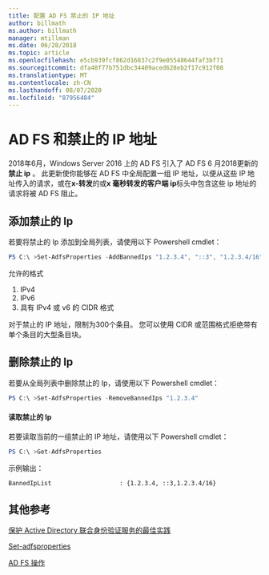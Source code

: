 ```yaml
---
title: 配置 AD FS 禁止的 IP 地址
author: billmath
ms.author: billmath
manager: mtillman
ms.date: 06/28/2018
ms.topic: article
ms.openlocfilehash: e5cb939fcf862d16837c2f9e05548644faf3bf71
ms.sourcegitcommit: dfa48f77b751dbc34409aced628eb2f17c912f08
ms.translationtype: MT
ms.contentlocale: zh-CN
ms.lasthandoff: 08/07/2020
ms.locfileid: "87956484"
---
```

# <a name="ad-fs-and-banned-ip-addresses"></a>AD FS 和禁止的 IP 地址


2018年6月，Windows Server 2016 上的 AD FS 引入了 AD FS 6 月2018更新的**禁止 ip** 。  此更新使你能够在 AD FS 中全局配置一组 IP 地址，以便从这些 IP 地址传入的请求，或在**x-转发**的或**x 毫秒转发的客户端 ip**标头中包含这些 ip 地址的请求将被 AD FS 阻止。

## <a name="adding-banned-ips"></a>添加禁止的 Ip
若要将禁止的 Ip 添加到全局列表，请使用以下 Powershell cmdlet：

``` powershell
PS C:\ >Set-AdfsProperties -AddBannedIps "1.2.3.4", "::3", "1.2.3.4/16"
```

允许的格式

1.  IPv4
2.  IPv6
3.  具有 IPv4 或 v6 的 CIDR 格式

对于禁止的 IP 地址，限制为300个条目。 您可以使用 CIDR 或范围格式拒绝带有单个条目的大型条目块。

## <a name="removing-banned-ips"></a>删除禁止的 Ip
若要从全局列表中删除禁止的 Ip，请使用以下 Powershell cmdlet：

``` powershell
PS C:\ >Set-AdfsProperties -RemoveBannedIps "1.2.3.4"
```

#### <a name="read-banned-ips"></a>读取禁止的 Ip
若要读取当前的一组禁止的 IP 地址，请使用以下 Powershell cmdlet：

``` powershell
PS C:\ >Get-AdfsProperties
```

示例输出：

```
BannedIpList                   : {1.2.3.4, ::3,1.2.3.4/16}
```



## <a name="additional-references"></a>其他参考
[保护 Active Directory 联合身份验证服务的最佳实践](../../ad-fs/deployment/best-practices-securing-ad-fs.md)

[Set-adfsproperties](/powershell/module/adfs/set-adfsproperties?view=win10-ps)

[AD FS 操作](../ad-fs-operations.md)
